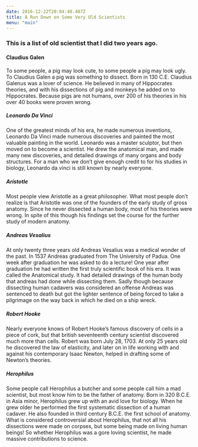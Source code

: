 ```yaml
---
date: 2016-12-22T20:04:40.407Z
title: A Run Down on Some Very Old Scientists
menu: "main"
---
```


### This is a list of old scientist that I did two years ago.
#### Claudius Galen

To some people, a pig may look cute, to some people a pig may look ugly. To Claudius Galen a pig was something to dissect. Born in 130 C.E. Claudius Galenus was a lover of science. He believed in many of Hippocrates theories, and with his dissections of pig and monkeys he added on to Hippocrates. Because pigs are not humans, over 200 of his theories in his over 40 books were proven wrong.

##### Leonardo Da Vinci

One of the greatest minds of his era, he made numerous inventions, Leonardo Da Vinci made numerous discoveries and painted the most valuable painting in the world. Leonardo was a master sculptor, but then moved on to become a scientist. He drew the anatomical man, and made many new discoveries, and detailed drawings of many organs and body structures. For a man who we don’t give enough credit to for his studies in biology, Leonardo da vinci is still known by nearly everyone.

##### Aristotle
Most people view Aristotle as a great philosopher. What most people don’t realize is that Aristotle was one of the founders of the early study of gross anatomy. Since he never dissected a human body, most of his theories were wrong. In spite of this though his findings set the course for the further study of modern anatomy.

##### Andreas Vesalius
At only twenty three years old Andreas Vesalius was a medical wonder of the past. In 1537 Andreas graduated from The University of Padua. One week after graduation he was asked to do a lecture! One year after graduation he had written the first truly scientific book of his era. It was called the Anatomical study. It had detailed drawings of the human body that andreas had done while dissecting them. Sadly though because dissecting human cadavers was considered an offense Andreas was sentenced to death but got the lighter sentence of being forced to take a pilgrimage on the way back in which he died on a ship wreck.

##### Robert Hooke
Nearly everyone knows of Robert Hooke’s famous discovery of cells in a piece of cork, but that british seventeenth century scientist discovered much more than cells. Robert was born July 28, 1703. At only 25 years old he discovered the law of elasticity, and later on in life working with and against his contemporary Isaac Newton, helped in drafting some of Newton’s theories.

##### Herophilus
Some people call Herophilus a butcher and some people call him a mad scientist, but most know him to be the father of anatomy. Born in 320 B.C.E. in Asia minor, Herophilus grew up with an avid love for biology. When he grew older he performed the first systematic dissection of a human cadaver. He also founded in third century B.C.E. the first school of anatomy. What is considered controversial about Herophilus, that not all his dissections were made on corpses, but some being made on living human beings! So whether Herophilus was a gore loving scientist, he made massive contributions to science.
